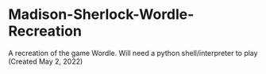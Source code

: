 # Madison-Sherlock-Wordle-Recreation
A recreation of the game Wordle. Will need a python shell/interpreter to play (Created May 2, 2022)

